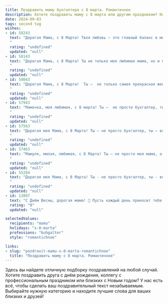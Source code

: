 ```yaml
---
title: Поздравить маму бухгалтера с 8 марта. Романтичное
description: Хотите поздравить маму с 8 марта или другим праздником? Наш ИИ создаст незабываемое поздравление, а вы обязательно выделитесь среди других.  
date: 2024-09-03
tags: second tag
wishes:
- id: 58243
  text: "Дорогая Мама, с 8 Марта! Твоя любовь – это главный баланс в моей жизни, ты – моя самая ценная инвестиция. Пусть каждый день приносит тебе радость, а твои финансы  -  процветание! Спасибо за твою заботу, за то, что всегда знаешь, как сделать мою жизнь прекрасной!
  "
  rating: "undefined"
  updated: "null"
- id: 58143
  text: "Дорогая Мама, с 8 Марта! Ты не только моя любимая мама, но и прекрасный бухгалтер, чья точность  и расчетливость  делают  нашу жизнь  немного  ярче.  Желаю тебе  солнечных  дней,  ярких  красок  в жизни  и  неиссякаемого  источника  любви  и  счастья!
  "
  rating: "undefined"
  updated: "null"
- id: 58043
  text: "Дорогая Мама, с 8 Марта!  Ты –  не только самая прекрасная женщина в мире, но и удивительный бухгалтер, что с точностью подсчитывает не только цифры, но и любовь в нашей семье. Спасибо за твою заботу, нежность и бесконечную поддержку. Пусть этот день будет наполнен счастьем, цветами и приятными сюрпризами!
  "
  rating: "undefined"
  updated: "null"
- id: 57943
  text: "Мамочка, моя любимая, с 8 марта! Ты —  не просто бухгалтер, ты — символ  порядка и точности в нашей жизни. Пусть твоя работа приносит только радость, а твоя душа всегда будет полна любви и тепла. Спасибо за всё, что ты делаешь! 💖
  "
  rating: "undefined"
  updated: "null"
- id: 57563
  text: "Дорогая моя Мама, с 8 Марта! Ты – не просто бухгалтер, ты – волшебница, которая умело управляет не только цифрами, но и нашими жизнями. Твоя любовь и забота – самые ценные активы, которые я всегда буду бережно хранить. Пусть каждый день будет наполнен радостью, как идеально сбалансированный отчет, и пусть твое сердце всегда будет по-настоящему счастливым.
  "
  rating: "undefined"
  updated: "null"
- id: 57463
  text: "Мамуля, милая, любимая, с 8 Марта! Ты – не просто моя мама, а настоящая волшебница, превращающая цифры в уют и счастье. Твоя точность и внимание к деталям создают для нас мир, где всегда есть порядок и гармония. Пусть твоя жизнь будет наполнена счастьем, любовью и, конечно, красивыми и гармоничными цифрами в твоей работе!
  "
  rating: "undefined"
  updated: "null"
- id: 55284
  text: "Дорогая моя Мама, с 8 Марта! Ты - не просто бухгалтер, ты - волшебница, которая умело управляет финансами нашей семьи, делая нашу жизнь яркой и стабильной. Твоя любовь и забота – самые ценные активы в моем мире. Пусть этот день подарит тебе море цветов, улыбок и нежных объятий!
  "
  rating: "undefined"
  updated: "null"
- id: 12097
  text: "С Днём Весны, дорогая мама! 🌷 Пусть каждый день приносит тебе столько же радости и тепла, сколько ты дарила нам своей заботой и любовью. Твоя профессиональная деятельность в роли бухгалтера всегда была образцом точности и ответственности, и это делает тебя ещё более удивительной. Пусть в этот прекрасный день твои мечты сбываются, а жизнь пронизывается новыми яркими красками. С любовью и благодарностью за всё, что ты делаешь! 💐"
  rating: "0"
  updated: "null"

selectedValues:
  recipients: "mamu"
  holidays: "s-8-marta"
  professions: "buhgalter"
  style: "romantichnoe"

links:
- slug: "pozdravit-mamu-s-8-marta-romantichnoe"
  title: "Поздравить маму с 8 марта. Романтичное"
---
```


Здесь вы найдете отличную подборку поздравлений на любой случай. 
Хотите поздравить друга с днём рождения, коллегу с профессиональным праздником или близких с Новым годом? У нас есть всё, чтобы сделать ваш поздравительный текст незабываемым. Выбирайте нужную категорию и находите лучшие слова для ваших близких и друзей!
